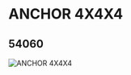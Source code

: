 # ANCHOR 4X4X4
## 54060
![ANCHOR 4X4X4](https://lc-www-live-s.legocdn.com/media/bricks/5/2/4289290.jpg)